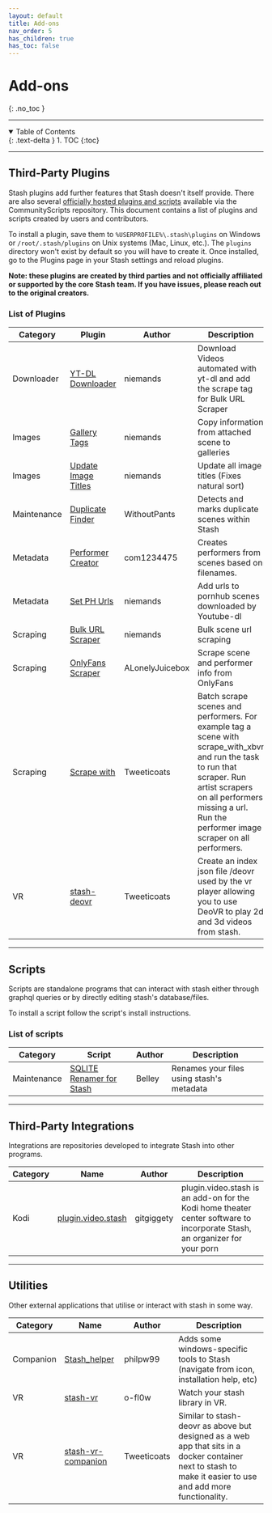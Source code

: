 ```yaml
---
layout: default
title: Add-ons
nav_order: 5
has_children: true
has_toc: false
---
```

# **Add-ons**
{: .no_toc }

---

<details open markdown="block">
  <summary>
    Table of Contents
  </summary>
  {: .text-delta }
1. TOC
{:toc}
</details>

---

## Third-Party Plugins
Stash plugins add further features that Stash doesn't itself provide.  There are also several [officially hosted plugins and scripts](https://github.com/stashapp/CommunityScripts/blob/main/PLUGINS-LIST.md) available via the CommunityScripts repository. This document contains a list of plugins and scripts created by users and contributors.

To install a plugin, save them to `%USERPROFILE%\.stash\plugins` on Windows or `/root/.stash/plugins` on Unix systems (Mac, Linux, etc.). The `plugins` directory won't exist by default so you will have to create it. Once installed, go to the Plugins page in your Stash settings and reload plugins.

**Note: these plugins are created by third parties and not officially affiliated or supported by the core Stash team.  If you have issues, please reach out to the original creators.**

### List of Plugins

Category | Plugin | Author | Description
-|-|-|-
Downloader | [YT-DL Downloader](https://github.com/niemands/StashPlugins) | niemands | Download Videos automated with yt-dl and add the scrape tag for Bulk URL Scraper |
Images | [Gallery Tags](https://github.com/niemands/StashPlugins) | niemands | Copy information from attached scene to galleries   |
Images | [Update Image Titles](https://github.com/niemands/StashPlugins) | niemands | Update all image titles (Fixes natural sort)        |
Maintenance | [Duplicate Finder](https://github.com/WithoutPants/stash-plugin-duplicate-finder) | WithoutPants | Detects and marks duplicate scenes within Stash
Metadata | [Performer Creator](https://github.com/com1234475/stash-plugin-performer-creator) | com1234475 | Creates performers from scenes based on filenames.
Metadata | [Set PH Urls](https://github.com/niemands/StashPlugins) | niemands | Add urls to pornhub scenes downloaded by Youtube-dl |
Scraping | [Bulk URL Scraper](https://github.com/niemands/StashPlugins) | niemands | Bulk scene url scraping                             |
Scraping | [OnlyFans Scraper](https://github.com/ALonelyJuicebox/OFMetadataToStash) | ALonelyJuicebox | Scrape scene and performer info from OnlyFans 
Scraping | [Scrape with](https://github.com/Tweeticoats/stash-plugin-scrape_with)|Tweeticoats | Batch scrape scenes and performers. For example tag a scene with scrape_with_xbvr and run the task to run that scraper. Run artist scrapers on all performers missing a url. Run the performer image scraper on all performers.
VR | [stash-deovr](https://github.com/Tweeticoats/stash-deovr) | Tweeticoats | Create an index json file /deovr used by the vr player allowing you to use DeoVR to play 2d and 3d videos from stash.

---

## Scripts
Scripts are standalone programs that can interact with stash either through graphql queries or by directly editing stash's database/files.

To install a script follow the script's install instructions.

### List of scripts

Category | Script | Author | Description
-|-|-|-
Maintenance | [SQLITE Renamer for Stash](https://github.com/Belleyy/Stash-Renamer-Python) | Belley  | Renames your files using stash's metadata

---

## Third-Party Integrations
Integrations are repositories developed to integrate Stash into other programs.

Category | Name | Author | Description
-|-|-|-
Kodi | [plugin.video.stash](https://github.com/gitgiggety/plugin.video.stash) | gitgiggety | plugin.video.stash is an add-on for the Kodi home theater center software to incorporate Stash, an organizer for your porn

---

## Utilities

Other external applications that utilise or interact with stash in some way.

Category | Name | Author | Description
-|-|-|-
Companion | [Stash_helper](https://github.com/philpw99/Stash_Helper) | philpw99 | Adds some windows-specific tools to Stash (navigate from icon, installation help, etc)
VR | [stash-vr](https://github.com/o-fl0w/stash-vr) | o-fl0w | Watch your stash library in VR.
VR | [stash-vr-companion](https://github.com/Tweeticoats/stash-vr-companion) | Tweeticoats  | Similar to stash-deovr as above but designed as a web app that sits in a docker container next to stash to make it easier to use and add more functionality.
